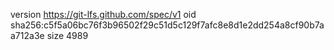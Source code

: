 version https://git-lfs.github.com/spec/v1
oid sha256:c5f5a06bc76f3b96502f29c51d5c129f7afc8e8d1e2dd254a8cf90b7aa712a3e
size 4989
